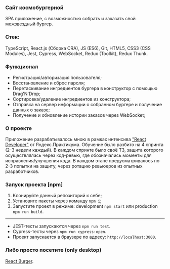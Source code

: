 ### Сайт космобургерной

SPA приложение, с возможностью собрать и заказать свой межзвездный бургер.

### Стек: 
TypeScript, React.js (Сборка CRA), JS (ES6), Git, HTML5, CSS3 (CSS Modules), Jest, Cypress, WebSocket, Redux (Toolkit), Redux Thunk.

### Функционал
* Регистрация/авторизация пользователя; 
* Восстановление и сброс пароля; 
* Перетаскивание ингредиентов бургера в конструктор с помощью Drag'N'Drop; 
* Сортировка/удаление ингредиентов из конструктора; 
* Отправка на сервер информации о собранном бургере и получение данных о заказе;
* Получение и обновление истории заказов через WebSocket;

### О проекте
Приложение разрабатывалось мною в рамках интенсива ["React Developer"](https://praktikum.yandex.ru/react/) от Яндекс.Практикума. 
Обучение было разбито на 4 спринта (2-3 недели каждый). В каждом спринте было своё ТЗ, защита которого осуществлялась через код-ревью, где обозначались моменты для исправления/улучшения кода. В каждом этапе предусматривалось по 2-3 попытки на защиту, через ротацию ревьюеров из опытных разработчиков. 

### Запуск проекта [npm]
1. Клонируйте данный репозиторий к себе;
2. Установите пакеты через команду `npm i`;
3. Запустите проект в режиме: development `npm start` или production `npm run build`.
---
* JEST-тесты запускаются через `npm run test`.
* Cypress-тесты через `npm run cypress:open`.
* Проект запускается в браузере по адресу: `http://localhost:3000`.

### Либо просто посетите (only desktop)
[React Burger](https://gasandm.github.io/react-burger/).


